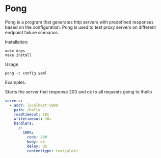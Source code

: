 Pong
====

Pong is a program that generates http servers with predefined responses based on the configuration.
Pong is used to test proxy servers on different endpoint failure scenarios.

Installation:

```
make deps
make install
```

Usage

```
pong -c config.yaml
```

Examples:


Starts the server that response 200 and ok to all requests going to /hello

```yaml
servers:
  - addr: localhost:5000
    path: /hello
    readtimeout: 10s
    writetimeout: 10s
    handlers:
      /:
        100%:
          code: 200
          body: ok
          delay: 0s
          contenttype: text/plain
```
